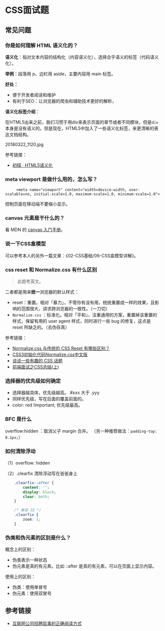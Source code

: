 # CSS面试题

## 常见问题

### 你是如何理解 HTML 语义化的？

**语义化**：指对文本内容的结构化（内容语义化），选择合乎语义的标签（代码语义化）。

**举例**：段落用 p，边栏用 aside，主要内容用 main 标签。

**好处：**

* 便于开发者阅读和维护
* 有利于SEO：让浏览器的爬虫和辅助技术更好的解析，

**语义化标签介绍**：

在HTML5出来之前，我们习惯于用div来表示页面的章节或者不同模块，但是`div`本身是没有语义的。但是现在，HTML5中加入了一些语义化标签，来更清晰的表达文档结构。

20180322\_1120.jpg

参考链接：

* [初探 · HTML5语义化](https://zhuanlan.zhihu.com/p/32570423)

### meta viewport 是做什么用的，怎么写？

```markup
     <meta name="viewport" content="width=device-width, user-scalable=no, initial-scale=1.0, maximum-scale=1.0, minimum-scale=1.0">
```

控制页面在移动端不要缩小显示。

### canvas 元素是干什么的？

看 MDN 的 [canvas 入门手册](https://developer.mozilla.org/zh-CN/docs/Web/API/Canvas_API)。

### 说一下CSS盒模型

可以参考本人的另外一篇文章：《02-CSS基础/06-CSS盒模型详解》。

### css reset 和 Normalize.css 有什么区别

> 此题考英文。

二者都是用来**统一**浏览器的默认样式：

* reset：重置。相对「暴力」，不管你有没有用，统统重置成一样的效果，且影响的范围很大，讲求跨浏览器的一致性。（一刀切）
* `Normalize.css` ：标准化。相对「平和」，注重通用的方案，重置掉该重置的样式，保留有用的 user agent 样式，同时进行一些 bug 的修复，这点是 reset 所缺乏的。（去伪存真）

参考链接：

* [Normalize.css 与传统的 CSS Reset 有哪些区别？](https://p.baidu.com/question/ab496162636234613761335c00)
* [CSS3初始化代码Normalize.css中文版](http://www.bbsxiaomi.com/html_css/html5_css3/177.html)
* [谈谈一些有趣的 CSS 话题](https://github.com/chokcoco/iCSS)
* [前端面试之CSS总结\(上\)](https://segmentfault.com/a/1190000006890725)

### 选择器的优先级如何确定

* 选择器越具体，优先级越高。 \#xxx 大于 .yyy
* 同样优先级，写在后面的覆盖前面的。
* color: red !important; 优先级最高。

### BFC 是什么

overflow:hidden ：取消父子 margin 合并。 （另一种推荐做法：`padding-top: 0.1px;`）

### 如何清除浮动

（1）overflow: hidden

（2）.clearfix 清除浮动写在爸爸身上

```css
    .clearfix::after {
        content: '';
        display: block;
        clear: both;
    }

    /* 兼容 IE */
    .clearfix {
        zoom: 1;
    }
```

### 伪类和伪元素的区别是什么？

概念上的区别：

* 伪类表示一种状态
* 伪元素是真的有元素。比如 ::after 是真的有元素，可以在页面上显示内容。

使用上的区别：

* 伪类：使用单冒号
* 伪元素：使用双冒号

## 参考链接

* [互联网公司招聘启事的正确阅读方式](https://zhuanlan.zhihu.com/p/33998813)

